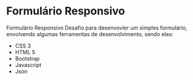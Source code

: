 # Formulário Responsivo
Formulário Responsivo
Desafio para desenvovler um simples formulário, envolvendo algumas ferramentas de desenvolvimento, sendo elas:
- CSS 3
- HTML 5
- Bootstrap
- Javascript
- Json

